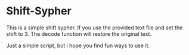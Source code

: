 # Shift-Sypher

This is a simple shift sypher. 
If you use the provided text file and set the shift to 3. The decode function will restore the original text.

Just a simple script, but i hope you find fun ways to use it. 
